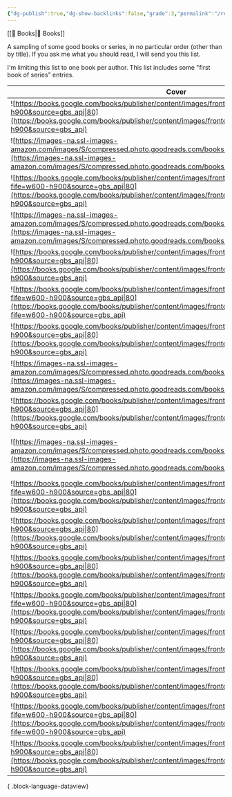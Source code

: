 ```yaml
---
{"dg-publish":true,"dg-show-backlinks":false,"grade":3,"permalink":"/recommended-books/","dgPassFrontmatter":true}
---
```



[[📘 Books\|📘 Books]]

A sampling of some good books or series, in no particular order (other than by title). If you ask me what you should read, I will send you this list.

I'm limiting this list to one book per author. This list includes some "first book of series" entries.

| Cover                                                                                                                                                                                                                                   | title                                 | author             | series                                           |
| --------------------------------------------------------------------------------------------------------------------------------------------------------------------------------------------------------------------------------------- | ------------------------------------- | ------------------ | ------------------------------------------------ |
| ![https://books.google.com/books/publisher/content/images/frontcover/FD72ekYZqIkC?fife=w600-h900&source=gbs_api\|80](https://books.google.com/books/publisher/content/images/frontcover/FD72ekYZqIkC?fife=w600-h900&source=gbs_api)     | A Wizard of Earthsea                  | Ursula K. Le Guin  | [[Earthsea Cycle\|Earthsea Cycle]]               |
| ![https://images-na.ssl-images-amazon.com/images/S/compressed.photo.goodreads.com/books/1431014197i/25499718.jpg\|80](https://images-na.ssl-images-amazon.com/images/S/compressed.photo.goodreads.com/books/1431014197i/25499718.jpg)   | Children of Time                      | Adrian Tchaikovsky | [[Children of Time\|Children of Time]]           |
| ![https://books.google.com/books/publisher/content/images/frontcover/4Vd0DwAAQBAJ?fife=w600-h900&source=gbs_api\|80](https://books.google.com/books/publisher/content/images/frontcover/4Vd0DwAAQBAJ?fife=w600-h900&source=gbs_api)     | Crime And Punishment                  | Fyodor Dostoevsky  | \-                                               |
| ![https://images-na.ssl-images-amazon.com/images/S/compressed.photo.goodreads.com/books/1546269682i/43419431.jpg\|80](https://images-na.ssl-images-amazon.com/images/S/compressed.photo.goodreads.com/books/1546269682i/43419431.jpg)   | Dune                                  | Frank Herbert      | [[Dune Series\|Dune Series]]                     |
| ![https://books.google.com/books/publisher/content/images/frontcover/OPy6E5ZhXs0C?fife=w600-h900&source=gbs_api\|80](https://books.google.com/books/publisher/content/images/frontcover/OPy6E5ZhXs0C?fife=w600-h900&source=gbs_api)     | East of Eden                          | John Steinbeck     | \-                                               |
| ![https://books.google.com/books/publisher/content/images/frontcover/FCTYDwAAQBAJ?fife=w600-h900&source=gbs_api\|80](https://books.google.com/books/publisher/content/images/frontcover/FCTYDwAAQBAJ?fife=w600-h900&source=gbs_api)     | Piranesi                              | Susanna Clarke     | \-                                               |
| ![https://books.google.com/books/publisher/content/images/frontcover/AlIxDwAAQBAJ?fife=w600-h900&source=gbs_api\|80](https://books.google.com/books/publisher/content/images/frontcover/AlIxDwAAQBAJ?fife=w600-h900&source=gbs_api)     | Senlin Ascends                        | Josiah Bancroft    | [[Books of Babel\|Books of Babel]]               |
| ![https://images-na.ssl-images-amazon.com/images/S/compressed.photo.goodreads.com/books/1611834134i/7126.jpg\|80](https://images-na.ssl-images-amazon.com/images/S/compressed.photo.goodreads.com/books/1611834134i/7126.jpg)           | The Count of Monte-Cristo             | Alexandre Dumas    | \-                                               |
| ![https://books.google.com/books/publisher/content/images/frontcover/aWZzLPhY4o0C?fife=w600-h900&source=gbs_api\|80](https://books.google.com/books/publisher/content/images/frontcover/aWZzLPhY4o0C?fife=w600-h900&source=gbs_api)     | The Fellowship Of The Ring            | J.R.R. Tolkien     | [[The Lord of the Rings\|The Lord of the Rings]] |
| ![https://images-na.ssl-images-amazon.com/images/S/compressed.photo.goodreads.com/books/1684205034i/112975131.jpg\|80](https://images-na.ssl-images-amazon.com/images/S/compressed.photo.goodreads.com/books/1684205034i/112975131.jpg) | The Kingdom, the Power, and the Glory | Tim Alberta        | \-                                               |
| ![https://books.google.com/books/publisher/content/images/frontcover/ZG6pwnARDFYC?fife=w600-h900&source=gbs_api\|80](https://books.google.com/books/publisher/content/images/frontcover/ZG6pwnARDFYC?fife=w600-h900&source=gbs_api)     | The Little Friend                     | Donna Tartt        | \-                                               |
| ![https://books.google.com/books/publisher/content/images/frontcover/BggjiQn2m8sC?fife=w600-h900&source=gbs_api\|80](https://books.google.com/books/publisher/content/images/frontcover/BggjiQn2m8sC?fife=w600-h900&source=gbs_api)     | The Luminaries                        | Eleanor Catton     | \-                                               |
| ![https://books.google.com/books/publisher/content/images/frontcover/dogOGaImcQAC?fife=w600-h900&source=gbs_api\|80](https://books.google.com/books/publisher/content/images/frontcover/dogOGaImcQAC?fife=w600-h900&source=gbs_api)     | The Myth of a Christian Nation        | Gregory A. Boyd    | \-                                               |
| ![https://books.google.com/books/publisher/content/images/frontcover/Q69PhJN-TbwC?fife=w600-h900&source=gbs_api\|80](https://books.google.com/books/publisher/content/images/frontcover/Q69PhJN-TbwC?fife=w600-h900&source=gbs_api)     | The Poisonwood Bible                  | Barbara Kingsolver | \-                                               |
| ![https://books.google.com/books/publisher/content/images/frontcover/7ILhxBwnnr0C?fife=w600-h900&source=gbs_api\|80](https://books.google.com/books/publisher/content/images/frontcover/7ILhxBwnnr0C?fife=w600-h900&source=gbs_api)     | The Quincunx                          | Charles Palliser   | \-                                               |
| ![https://books.google.com/books/publisher/content/images/frontcover/Op6eKrkxPq4C?fife=w600-h900&source=gbs_api\|80](https://books.google.com/books/publisher/content/images/frontcover/Op6eKrkxPq4C?fife=w600-h900&source=gbs_api)     | The Things They Carried               | Tim O'Brien        | \-                                               |
| ![https://books.google.com/books/publisher/content/images/frontcover/DQ28DwAAQBAJ?fife=w600-h900&source=gbs_api\|80](https://books.google.com/books/publisher/content/images/frontcover/DQ28DwAAQBAJ?fife=w600-h900&source=gbs_api)     | Till We Have Faces                    | C.S. Lewis         | \-                                               |
| ![https://books.google.com/books/publisher/content/images/frontcover/ittzoegmRpAC?fife=w600-h900&source=gbs_api\|80](https://books.google.com/books/publisher/content/images/frontcover/ittzoegmRpAC?fife=w600-h900&source=gbs_api)     | Watership Down                        | Richard Adams      | \-                                               |

{ .block-language-dataview}
